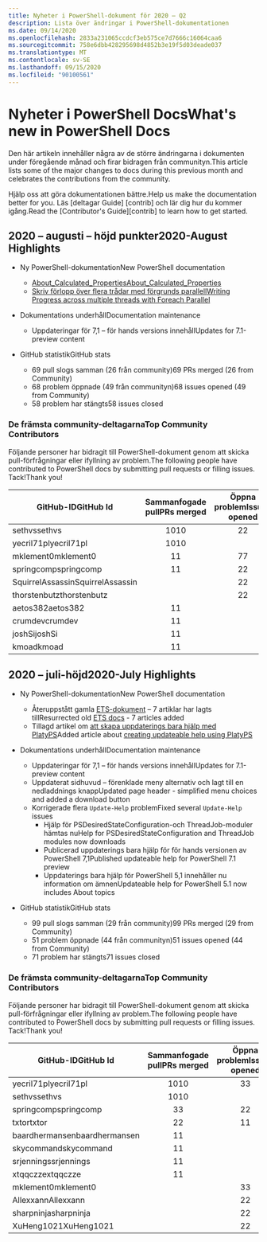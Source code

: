 ```yaml
---
title: Nyheter i PowerShell-dokument för 2020 – Q2
description: Lista över ändringar i PowerShell-dokumentationen
ms.date: 09/14/2020
ms.openlocfilehash: 2833a231065ccdcf3eb575ce7d7666c16064caa6
ms.sourcegitcommit: 758e6dbb428295698d4852b3e19f5d03deade037
ms.translationtype: MT
ms.contentlocale: sv-SE
ms.lasthandoff: 09/15/2020
ms.locfileid: "90100561"
---
```

# <a name="whats-new-in-powershell-docs"></a><span data-ttu-id="90650-103">Nyheter i PowerShell Docs</span><span class="sxs-lookup"><span data-stu-id="90650-103">What's new in PowerShell Docs</span></span>

<span data-ttu-id="90650-104">Den här artikeln innehåller några av de större ändringarna i dokumenten under föregående månad och firar bidragen från communityn.</span><span class="sxs-lookup"><span data-stu-id="90650-104">This article lists some of the major changes to docs during this previous month and celebrates the contributions from the community.</span></span>

<span data-ttu-id="90650-105">Hjälp oss att göra dokumentationen bättre.</span><span class="sxs-lookup"><span data-stu-id="90650-105">Help us make the documentation better for you.</span></span> <span data-ttu-id="90650-106">Läs [deltagar Guide] [contrib] och lär dig hur du kommer igång.</span><span class="sxs-lookup"><span data-stu-id="90650-106">Read the [Contributor's Guide][contrib] to learn how to get started.</span></span>

## <a name="2020-august-highlights"></a><span data-ttu-id="90650-107">2020 – augusti – höjd punkter</span><span class="sxs-lookup"><span data-stu-id="90650-107">2020-August Highlights</span></span>

- <span data-ttu-id="90650-108">Ny PowerShell-dokumentation</span><span class="sxs-lookup"><span data-stu-id="90650-108">New PowerShell documentation</span></span>
  - [<span data-ttu-id="90650-109">About_Calculated_Properties</span><span class="sxs-lookup"><span data-stu-id="90650-109">About_Calculated_Properties</span></span>](/powershell/module/microsoft.powershell.core/about/about_calculated_properties)
  - [<span data-ttu-id="90650-110">Skriv förlopp över flera trådar med förgrunds parallell</span><span class="sxs-lookup"><span data-stu-id="90650-110">Writing Progress across multiple threads with Foreach Parallel</span></span>](/powershell/scripting/learn/deep-dives/write-progress-across-multiple-threads)
- <span data-ttu-id="90650-111">Dokumentations underhåll</span><span class="sxs-lookup"><span data-stu-id="90650-111">Documentation maintenance</span></span>
  - <span data-ttu-id="90650-112">Uppdateringar för 7,1 – för hands versions innehåll</span><span class="sxs-lookup"><span data-stu-id="90650-112">Updates for 7.1-preview content</span></span>

- <span data-ttu-id="90650-113">GitHub statistik</span><span class="sxs-lookup"><span data-stu-id="90650-113">GitHub stats</span></span>
  - <span data-ttu-id="90650-114">69 pull slogs samman (26 från community)</span><span class="sxs-lookup"><span data-stu-id="90650-114">69 PRs merged (26 from Community)</span></span>
  - <span data-ttu-id="90650-115">68 problem öppnade (49 från communityn)</span><span class="sxs-lookup"><span data-stu-id="90650-115">68 issues opened (49 from Community)</span></span>
  - <span data-ttu-id="90650-116">58 problem har stängts</span><span class="sxs-lookup"><span data-stu-id="90650-116">58 issues closed</span></span>

### <a name="top-community-contributors"></a><span data-ttu-id="90650-117">De främsta community-deltagarna</span><span class="sxs-lookup"><span data-stu-id="90650-117">Top Community Contributors</span></span>

<span data-ttu-id="90650-118">Följande personer har bidragit till PowerShell-dokument genom att skicka pull-förfrågningar eller ifyllning av problem.</span><span class="sxs-lookup"><span data-stu-id="90650-118">The following people have contributed to PowerShell docs by submitting pull requests or filling issues.</span></span> <span data-ttu-id="90650-119">Tack!</span><span class="sxs-lookup"><span data-stu-id="90650-119">Thank you!</span></span>

|    <span data-ttu-id="90650-120">GitHub-ID</span><span class="sxs-lookup"><span data-stu-id="90650-120">GitHub Id</span></span>     | <span data-ttu-id="90650-121">Sammanfogade pull</span><span class="sxs-lookup"><span data-stu-id="90650-121">PRs merged</span></span> | <span data-ttu-id="90650-122">Öppna problem</span><span class="sxs-lookup"><span data-stu-id="90650-122">Issues opened</span></span> |
| ---------------- | :--------: | :-----------: |
| <span data-ttu-id="90650-123">sethvs</span><span class="sxs-lookup"><span data-stu-id="90650-123">sethvs</span></span>           |     <span data-ttu-id="90650-124">10</span><span class="sxs-lookup"><span data-stu-id="90650-124">10</span></span>     |       <span data-ttu-id="90650-125">2</span><span class="sxs-lookup"><span data-stu-id="90650-125">2</span></span>       |
| <span data-ttu-id="90650-126">yecril71pl</span><span class="sxs-lookup"><span data-stu-id="90650-126">yecril71pl</span></span>       |     <span data-ttu-id="90650-127">10</span><span class="sxs-lookup"><span data-stu-id="90650-127">10</span></span>     |               |
| <span data-ttu-id="90650-128">mklement0</span><span class="sxs-lookup"><span data-stu-id="90650-128">mklement0</span></span>        |     <span data-ttu-id="90650-129">1</span><span class="sxs-lookup"><span data-stu-id="90650-129">1</span></span>      |       <span data-ttu-id="90650-130">7</span><span class="sxs-lookup"><span data-stu-id="90650-130">7</span></span>       |
| <span data-ttu-id="90650-131">springcomp</span><span class="sxs-lookup"><span data-stu-id="90650-131">springcomp</span></span>       |     <span data-ttu-id="90650-132">1</span><span class="sxs-lookup"><span data-stu-id="90650-132">1</span></span>      |       <span data-ttu-id="90650-133">2</span><span class="sxs-lookup"><span data-stu-id="90650-133">2</span></span>       |
| <span data-ttu-id="90650-134">SquirrelAssassin</span><span class="sxs-lookup"><span data-stu-id="90650-134">SquirrelAssassin</span></span> |            |       <span data-ttu-id="90650-135">2</span><span class="sxs-lookup"><span data-stu-id="90650-135">2</span></span>       |
| <span data-ttu-id="90650-136">thorstenbutz</span><span class="sxs-lookup"><span data-stu-id="90650-136">thorstenbutz</span></span>     |            |       <span data-ttu-id="90650-137">2</span><span class="sxs-lookup"><span data-stu-id="90650-137">2</span></span>       |
| <span data-ttu-id="90650-138">aetos382</span><span class="sxs-lookup"><span data-stu-id="90650-138">aetos382</span></span>         |     <span data-ttu-id="90650-139">1</span><span class="sxs-lookup"><span data-stu-id="90650-139">1</span></span>      |               |
| <span data-ttu-id="90650-140">crumdev</span><span class="sxs-lookup"><span data-stu-id="90650-140">crumdev</span></span>          |     <span data-ttu-id="90650-141">1</span><span class="sxs-lookup"><span data-stu-id="90650-141">1</span></span>      |               |
| <span data-ttu-id="90650-142">joshSi</span><span class="sxs-lookup"><span data-stu-id="90650-142">joshSi</span></span>           |     <span data-ttu-id="90650-143">1</span><span class="sxs-lookup"><span data-stu-id="90650-143">1</span></span>      |               |
| <span data-ttu-id="90650-144">kmoad</span><span class="sxs-lookup"><span data-stu-id="90650-144">kmoad</span></span>            |     <span data-ttu-id="90650-145">1</span><span class="sxs-lookup"><span data-stu-id="90650-145">1</span></span>      |               |

## <a name="2020-july-highlights"></a><span data-ttu-id="90650-146">2020 – juli-höjd</span><span class="sxs-lookup"><span data-stu-id="90650-146">2020-July Highlights</span></span>

- <span data-ttu-id="90650-147">Ny PowerShell-dokumentation</span><span class="sxs-lookup"><span data-stu-id="90650-147">New PowerShell documentation</span></span>
  - <span data-ttu-id="90650-148">Återuppstått gamla [ETS-dokument](/powershell/scripting/developer/ets/overview) – 7 artiklar har lagts till</span><span class="sxs-lookup"><span data-stu-id="90650-148">Resurrected old [ETS docs](/powershell/scripting/developer/ets/overview) - 7 articles added</span></span>
  - <span data-ttu-id="90650-149">Tillagd artikel om [att skapa uppdaterings bara hjälp med PlatyPS](/powershell/scripting/dev-cross-plat/create-help-using-platyps)</span><span class="sxs-lookup"><span data-stu-id="90650-149">Added article about [creating updateable help using PlatyPS](/powershell/scripting/dev-cross-plat/create-help-using-platyps)</span></span>
- <span data-ttu-id="90650-150">Dokumentations underhåll</span><span class="sxs-lookup"><span data-stu-id="90650-150">Documentation maintenance</span></span>
  - <span data-ttu-id="90650-151">Uppdateringar för 7,1 – för hands versions innehåll</span><span class="sxs-lookup"><span data-stu-id="90650-151">Updates for 7.1-preview content</span></span>
  - <span data-ttu-id="90650-152">Uppdaterat sidhuvud – förenklade meny alternativ och lagt till en nedladdnings knapp</span><span class="sxs-lookup"><span data-stu-id="90650-152">Updated page header - simplified menu choices and added a download button</span></span>
  - <span data-ttu-id="90650-153">Korrigerade flera `Update-Help` problem</span><span class="sxs-lookup"><span data-stu-id="90650-153">Fixed several `Update-Help` issues</span></span>
    - <span data-ttu-id="90650-154">Hjälp för PSDesiredStateConfiguration-och ThreadJob-moduler hämtas nu</span><span class="sxs-lookup"><span data-stu-id="90650-154">Help for PSDesiredStateConfiguration and ThreadJob modules now downloads</span></span>
    - <span data-ttu-id="90650-155">Publicerad uppdaterings bara hjälp för för hands versionen av PowerShell 7,1</span><span class="sxs-lookup"><span data-stu-id="90650-155">Published updateable help for PowerShell 7.1 preview</span></span>
    - <span data-ttu-id="90650-156">Uppdaterings bara hjälp för PowerShell 5,1 innehåller nu information om ämnen</span><span class="sxs-lookup"><span data-stu-id="90650-156">Updateable help for PowerShell 5.1 now includes About topics</span></span>

- <span data-ttu-id="90650-157">GitHub statistik</span><span class="sxs-lookup"><span data-stu-id="90650-157">GitHub stats</span></span>
  - <span data-ttu-id="90650-158">99 pull slogs samman (29 från community)</span><span class="sxs-lookup"><span data-stu-id="90650-158">99 PRs merged (29 from Community)</span></span>
  - <span data-ttu-id="90650-159">51 problem öppnade (44 från communityn)</span><span class="sxs-lookup"><span data-stu-id="90650-159">51 issues opened (44 from Community)</span></span>
  - <span data-ttu-id="90650-160">71 problem har stängts</span><span class="sxs-lookup"><span data-stu-id="90650-160">71 issues closed</span></span>

### <a name="top-community-contributors"></a><span data-ttu-id="90650-161">De främsta community-deltagarna</span><span class="sxs-lookup"><span data-stu-id="90650-161">Top Community Contributors</span></span>

<span data-ttu-id="90650-162">Följande personer har bidragit till PowerShell-dokument genom att skicka pull-förfrågningar eller ifyllning av problem.</span><span class="sxs-lookup"><span data-stu-id="90650-162">The following people have contributed to PowerShell docs by submitting pull requests or filling issues.</span></span> <span data-ttu-id="90650-163">Tack!</span><span class="sxs-lookup"><span data-stu-id="90650-163">Thank you!</span></span>

|   <span data-ttu-id="90650-164">GitHub-ID</span><span class="sxs-lookup"><span data-stu-id="90650-164">GitHub Id</span></span>    | <span data-ttu-id="90650-165">Sammanfogade pull</span><span class="sxs-lookup"><span data-stu-id="90650-165">PRs merged</span></span> | <span data-ttu-id="90650-166">Öppna problem</span><span class="sxs-lookup"><span data-stu-id="90650-166">Issues opened</span></span> |
| -------------- | :--------: | :-----------: |
| <span data-ttu-id="90650-167">yecril71pl</span><span class="sxs-lookup"><span data-stu-id="90650-167">yecril71pl</span></span>     |     <span data-ttu-id="90650-168">10</span><span class="sxs-lookup"><span data-stu-id="90650-168">10</span></span>     |       <span data-ttu-id="90650-169">3</span><span class="sxs-lookup"><span data-stu-id="90650-169">3</span></span>       |
| <span data-ttu-id="90650-170">sethvs</span><span class="sxs-lookup"><span data-stu-id="90650-170">sethvs</span></span>         |     <span data-ttu-id="90650-171">10</span><span class="sxs-lookup"><span data-stu-id="90650-171">10</span></span>     |               |
| <span data-ttu-id="90650-172">springcomp</span><span class="sxs-lookup"><span data-stu-id="90650-172">springcomp</span></span>     |     <span data-ttu-id="90650-173">3</span><span class="sxs-lookup"><span data-stu-id="90650-173">3</span></span>      |       <span data-ttu-id="90650-174">2</span><span class="sxs-lookup"><span data-stu-id="90650-174">2</span></span>       |
| <span data-ttu-id="90650-175">txtor</span><span class="sxs-lookup"><span data-stu-id="90650-175">txtor</span></span>          |     <span data-ttu-id="90650-176">2</span><span class="sxs-lookup"><span data-stu-id="90650-176">2</span></span>      |       <span data-ttu-id="90650-177">1</span><span class="sxs-lookup"><span data-stu-id="90650-177">1</span></span>       |
| <span data-ttu-id="90650-178">baardhermansen</span><span class="sxs-lookup"><span data-stu-id="90650-178">baardhermansen</span></span> |     <span data-ttu-id="90650-179">1</span><span class="sxs-lookup"><span data-stu-id="90650-179">1</span></span>      |               |
| <span data-ttu-id="90650-180">skycommand</span><span class="sxs-lookup"><span data-stu-id="90650-180">skycommand</span></span>     |     <span data-ttu-id="90650-181">1</span><span class="sxs-lookup"><span data-stu-id="90650-181">1</span></span>      |               |
| <span data-ttu-id="90650-182">srjennings</span><span class="sxs-lookup"><span data-stu-id="90650-182">srjennings</span></span>     |     <span data-ttu-id="90650-183">1</span><span class="sxs-lookup"><span data-stu-id="90650-183">1</span></span>      |               |
| <span data-ttu-id="90650-184">xtqqczze</span><span class="sxs-lookup"><span data-stu-id="90650-184">xtqqczze</span></span>       |     <span data-ttu-id="90650-185">1</span><span class="sxs-lookup"><span data-stu-id="90650-185">1</span></span>      |               |
| <span data-ttu-id="90650-186">mklement0</span><span class="sxs-lookup"><span data-stu-id="90650-186">mklement0</span></span>      |            |       <span data-ttu-id="90650-187">3</span><span class="sxs-lookup"><span data-stu-id="90650-187">3</span></span>       |
| <span data-ttu-id="90650-188">Allexxann</span><span class="sxs-lookup"><span data-stu-id="90650-188">Allexxann</span></span>      |            |       <span data-ttu-id="90650-189">2</span><span class="sxs-lookup"><span data-stu-id="90650-189">2</span></span>       |
| <span data-ttu-id="90650-190">sharpninja</span><span class="sxs-lookup"><span data-stu-id="90650-190">sharpninja</span></span>     |            |       <span data-ttu-id="90650-191">2</span><span class="sxs-lookup"><span data-stu-id="90650-191">2</span></span>       |
| <span data-ttu-id="90650-192">XuHeng1021</span><span class="sxs-lookup"><span data-stu-id="90650-192">XuHeng1021</span></span>     |            |       <span data-ttu-id="90650-193">2</span><span class="sxs-lookup"><span data-stu-id="90650-193">2</span></span>       |

